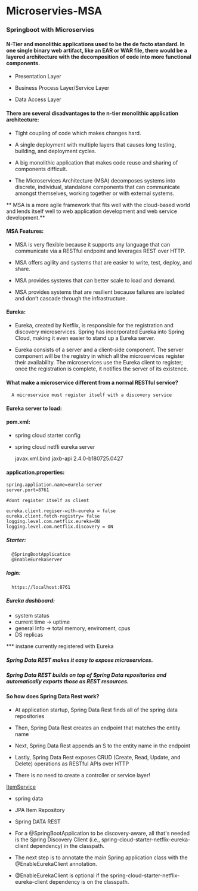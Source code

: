 # Microservies-MSA

###  Springboot with Microservies 


#### N-Tier and monolithic applications used to be the de facto standard. In one single binary web artifact, like an EAR or WAR file, there would be a layered architecture with the decomposition of code into more functional components.

* Presentation Layer

* Business Process Layer/Service Layer

* Data Access Layer

#### There are several disadvantages to the n-tier monolithic application architecture:

* Tight coupling of code which makes changes hard.

* A single deployment with multiple layers that causes long testing, building, and deployment cycles.

* A big monolithic application that makes code reuse and sharing of components difficult.

* The Microservices Architecture (MSA) decomposes systems into discrete, individual, standalone components that can communicate amongst themselves, working together or with external systems.


** MSA is a more agile framework that fits well with the cloud-based world and lends itself well to web application development and web service development.**

#### MSA Features:

* MSA is very flexible because it supports any language that can communicate via a RESTful endpoint and leverages REST over HTTP.

* MSA offers agility and systems that are easier to write, test, deploy, and share.

* MSA provides systems that can better scale to load and demand.

* MSA provides systems that are resilient because failures are isolated and don’t cascade through the infrastructure.

#### Eureka:

* Eureka, created by Netflix, is responsible for the registration and discovery microservices. Spring has incorporated Eureka into Spring Cloud, making it even easier to stand up a Eureka server.

* Eureka consists of a server and a client-side component. The server component will be the registry in which all the microservices register their availability. The microservices use the Eureka client to register; once the registration is complete, it notifies the server of its existence.


#### What make a microservice different from a normal RESTful service?

      A microservice must register itself with a discovery service
      
 #### Eureka server to load:
 
#### pom.xml:

* spring cloud starter config
*  spring  cloud netfli eureka server

      <dependency>
          <groupId>javax.xml.bind</groupId>
          <artifactId>jaxb-api</artifactId>
          <version>2.4.0-b180725.0427</version>
      </dependency>
    
#### application.properties:

```
spring.appliation.name=eurela-server
server.port=8761

#dont register itself as client

eureka.client.regiser-with-eureka = false
eureka.client.fetch-registry= false
logging.level.com.netflix.eureka=ON
logging.level.com.netflix.discovery = ON
```


##### Starter:

      @SpringBootApplication
      @EnableEurekaServer

##### login:

      https://localhost:8761

##### Eureka dashboard:

* system status
* current time -> uptime 
* general Info -> total memory, enviroment, cpus
* DS replicas

*** instane currently registered with Eureka

##### Spring Data REST makes it easy to expose microservices. 
##### Spring Data REST builds on top of Spring Data repositories and automatically exports those as REST resources.

#### So how does Spring Data Rest work?

* At application startup, Spring Data Rest finds all of the spring data repositories

* Then, Spring Data Rest creates an endpoint that matches the entity name

* Next, Spring Data Rest appends an S to the entity name in the endpoint

* Lastly, Spring Data Rest exposes CRUD (Create, Read, Update, and Delete) operations as RESTful APIs over HTTP

* There is no need to create a controller or service layer!

<a href="https://github.com/sandysanthosh/Microservies-MSA/blob/master/Items.md">ItemService</a>

* spring data
* JPA Item Repository
* Spring DATA REST

* For a @SpringBootApplication to be discovery-aware, all that's needed is the Spring Discovery Client (i.e., spring-cloud-starter-netflix-eureka-client dependency) in the classpath. 
* The next step is to annotate the main Spring application class with the @EnableEurekaClient annotation.
* @EnableEurekaClient is optional if the spring-cloud-starter-netflix-eureka-client dependency is on the classpath.



